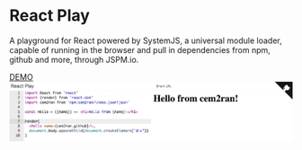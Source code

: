 React Play
==

A playground for React powered by SystemJS, a universal module loader, capable of running in the browser and pull in dependencies from npm, github and more, through JSPM.io.

[DEMO](https://goo.gl/DS1fHW)
![React Play](example.png)
